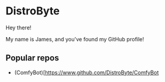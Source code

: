 # DistroByte
Hey there!

My name is James, and you've found my GitHub profile!

## Popular repos

- (ComfyBot)[https://www.github.com/DistroByte/ComfyBot
